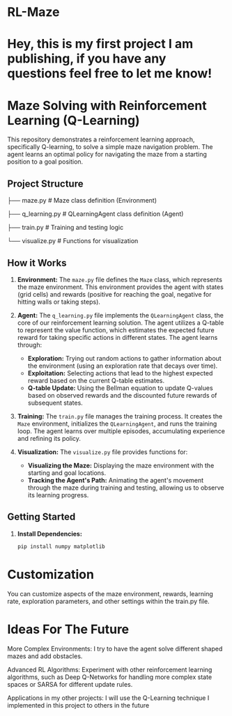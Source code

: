 # RL-Maze

# Hey, this is my first project I am publishing, if you have any questions feel free to let me know!


# Maze Solving with Reinforcement Learning (Q-Learning)

This repository demonstrates a reinforcement learning approach, specifically Q-learning, to solve a simple maze navigation problem. The agent learns an optimal policy for navigating the maze from a starting position to a goal position.

## Project Structure
├── maze.py # Maze class definition (Environment)

├── q_learning.py # QLearningAgent class definition (Agent)

├── train.py # Training and testing logic

└── visualize.py # Functions for visualization

## How it Works

1. **Environment:** The `maze.py` file defines the `Maze` class, which represents the maze environment. This environment provides the agent with states (grid cells) and rewards (positive for reaching the goal, negative for hitting walls or taking steps).

2. **Agent:** The `q_learning.py` file implements the `QLearningAgent` class, the core of our reinforcement learning solution. The agent utilizes a Q-table to represent the value function, which estimates the expected future reward for taking specific actions in different states. The agent learns through:
   - **Exploration:** Trying out random actions to gather information about the environment (using an exploration rate that decays over time).
   - **Exploitation:** Selecting actions that lead to the highest expected reward based on the current Q-table estimates.
   - **Q-table Update:** Using the Bellman equation to update Q-values based on observed rewards and the discounted future rewards of subsequent states.

3. **Training:** The `train.py` file manages the training process. It creates the `Maze` environment, initializes the `QLearningAgent`, and runs the training loop. The agent learns over multiple episodes, accumulating experience and refining its policy.

4. **Visualization:** The `visualize.py` file provides functions for:
   - **Visualizing the Maze:** Displaying the maze environment with the starting and goal locations.
   - **Tracking the Agent's Path:** Animating the agent's movement through the maze during training and testing, allowing us to observe its learning progress.

## Getting Started

1. **Install Dependencies:**
   ```bash
   pip install numpy matplotlib
# Customization
You can customize aspects of the maze environment, rewards, learning rate, exploration parameters, and other settings within the train.py file.

# Ideas For The Future
More Complex Environments: I try to have the agent solve different shaped mazes and add obstacles. 

Advanced RL Algorithms: Experiment with other reinforcement learning algorithms, such as Deep Q-Networks for handling more complex state spaces or SARSA for different update rules.

Applications in my other projects: I will use the Q-Learning technique I implemented in this project to others in the future

   

